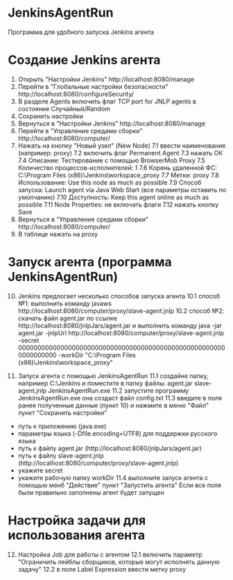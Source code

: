 # JenkinsAgentRun
Программа для удобного запуска Jenkins агента

Создание Jenkins агента
===============================================================
1. Открыть "Настройки Jenkins" http://localhost:8080/manage
2. Перейти в "Глобальные настройки безопасности" http://localhost:8080/configureSecurity/
3. В разделе Agents включить флаг TCP port for JNLP agents в состояние Случайный/Random
4. Сохранить настройки
5. Вернуться в "Настройки Jenkins" http://localhost:8080/manage
6. Перейти в "Управление средами сборки" http://localhost:8080/computer/
7. Нажать на кнопку "Новый узел" (New Node)
7.1 ввести наименование (например: proxy)
7.2 включить флаг Permanent Agent
7.3 нажать ОК
7.4 Описание: Тестирование с помощью BrowserMob Proxy
7.5 Количество процессов-исполнителей: 1
7.6 Корень удаленной ФС: C:\Program Files (x86)\Jenkins\workspace_proxy
7.7 Метки: proxy
7.8 Использование: Use this node as much as possible
7.9 Способ запуска: Launch agent via Java Web Start (все параметры оставить по умолчанию)
7.10 Доступность: Keep this agent online as much as possible
7.11 Node Properties: не включать флаги
7.12 нажать кнопку Save
8. Вернуться в "Управление средами сборки" http://localhost:8080/computer/
9. В таблице нажать на proxy


Запуск агента (программа JenkinsAgentRun)
===============================================================
10. Jenkins предлогает несколько способов запуска агента
10.1 способ №1: выполнить команду javaws http://localhost:8080/computer/proxy/slave-agent.jnlp
10.2 способ №2: скачать файл agent.jar по ссылке http://localhost:8080/jnlpJars/agent.jar и выполнить команду
java -jar agent.jar -jnlpUrl http://localhost:8080/computer/proxy/slave-agent.jnlp -secret 0000000000000000000000000000000000000000000000000000000000000000 -workDir "C:\Program Files (x86)\Jenkins\workspace_proxy"

11. Запуск агента с помощью JenkinsAgentRun
11.1 создайне папку, например C:\Jenkins и поместите в папку файлы:
agent.jar
slave-agent.jnlp
JenkinsAgentRun.exe
11.2 запустите программу JenkinsAgentRun.exe она создаст файл config.txt
11.3 введите в поля ранее полученные данные (пункт 10) и нажмите в меню "Файл" пункт "Сохранить настройки"
- путь к приложению (java.exe)
- параметры языка (-Dfile.encoding=UTF8) для поддержки русского языка
- путь к файлу agent.jar (http://localhost:8080/jnlpJars/agent.jar)
- путь к файлу slave-agent.jnlp (http://localhost:8080/computer/proxy/slave-agent.jnlp)
- укажите secret
- укажите рабочую папку workDir
11.4 выполните запуск агента с помощью менб "Действие" пункт "Запустить агента"
Если все поля были правильно заполнены агент будет запущен


Настройка задачи для использования агента
===============================================================
12. Настройка Job для работы с агентом
12.1 включить параметр "Ограничить лейблы сборщиков, которые могут исполнять данную задачу"
12.2 в поле Label Expression ввести метку proxy